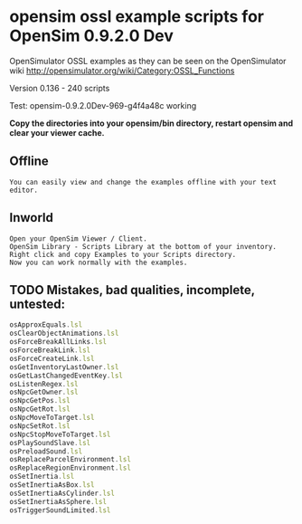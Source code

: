 # opensim ossl example scripts for OpenSim 0.9.2.0 Dev

OpenSimulator OSSL examples as they can be seen on the OpenSimulator wiki http://opensimulator.org/wiki/Category:OSSL_Functions

Version 0.136 - 240 scripts

Test: opensim-0.9.2.0Dev-969-g4f4a48c working

**Copy the directories into your opensim/bin directory, restart opensim and clear your viewer cache.**

## Offline
    You can easily view and change the examples offline with your text editor.

## Inworld
    Open your OpenSim Viewer / Client.
    OpenSim Library - Scripts Library at the bottom of your inventory.
    Right click and copy Examples to your Scripts directory.
    Now you can work normally with the examples.

## TODO Mistakes, bad qualities, incomplete, untested:

```javascript
osApproxEquals.lsl
osClearObjectAnimations.lsl
osForceBreakAllLinks.lsl
osForceBreakLink.lsl
osForceCreateLink.lsl
osGetInventoryLastOwner.lsl
osGetLastChangedEventKey.lsl
osListenRegex.lsl
osNpcGetOwner.lsl
osNpcGetPos.lsl
osNpcGetRot.lsl
osNpcMoveToTarget.lsl
osNpcSetRot.lsl
osNpcStopMoveToTarget.lsl
osPlaySoundSlave.lsl
osPreloadSound.lsl
osReplaceParcelEnvironment.lsl
osReplaceRegionEnvironment.lsl
osSetInertia.lsl
osSetInertiaAsBox.lsl
osSetInertiaAsCylinder.lsl
osSetInertiaAsSphere.lsl
osTriggerSoundLimited.lsl
```
